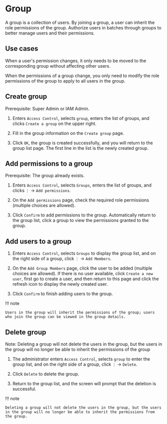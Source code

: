 # Group

A group is a collection of users. By joining a group, a user can inherit the role permissions of the group. Authorize users in batches through groups to better manage users and their permissions.

## Use cases

When a user's permission changes, it only needs to be moved to the corresponding group without affecting other users.

When the permissions of a group change, you only need to modify the role permissions of the group to apply to all users in the group.

## Create group

Prerequisite: Super Admin or IAM Admin.

1. Enters `Access Control`, selects `group`, enters the list of groups, and clicks `Create a group` on the upper right.

    

2. Fill in the group information on the `Create group` page.

    

3. Click `OK`, the group is created successfully, and you will return to the group list page. The first line in the list is the newly created group.

## Add permissions to a group

Prerequisite: The group already exists.

1. Enters `Access Control`, selects `Groups`, enters the list of groups, and clicks `⋮` -> `Add permissions`.

    

2. On the `Add permissions` page, check the required role permissions (multiple choices are allowed).

    

3. Click `Confirm` to add permissions to the group. Automatically return to the group list, click a group to view the permissions granted to the group.

    

## Add users to a group

1. Enters `Access Control`, selects `Groups` to display the group list, and on the right side of a group, click `⋮` -> `Add Members`.

    

2. On the `Add Group Members` page, click the user to be added (multiple choices are allowed). If there is no user available, click `Create a new user`, first go to create a user, and then return to this page and click the refresh icon to display the newly created user.

    

3. Click `Confirm` to finish adding users to the group.

!!! note

    Users in the group will inherit the permissions of the group; users who join the group can be viewed in the group details.

## Delete group

Note: Deleting a group will not delete the users in the group, but the users in the group will no longer be able to inherit the permissions of the group

1. The administrator enters `Access Control`, selects `group` to enter the group list, and on the right side of a group, click `⋮` -> `Delete`.

    

2. Click `Delete` to delete the group.

    

3. Return to the group list, and the screen will prompt that the deletion is successful.

    

!!! note

    Deleting a group will not delete the users in the group, but the users in the group will no longer be able to inherit the permissions from the group.
